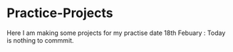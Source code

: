 # Practice-Projects
Here I am making some projects for my practise 
date 18th Febuary : Today is nothing to commmit.